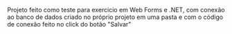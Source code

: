 Projeto feito como teste para exercicio em Web Forms e .NET, com conexão ao banco de dados criado no próprio projeto em uma pasta e com o código de conexão feito no click do botão "Salvar"
